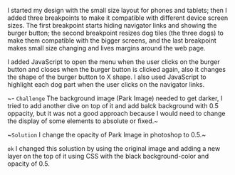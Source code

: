 I started my design with the small size layout for phones and tablets; then I added three breakpoints to make it compatible with different device screen sizes. The first breakpoint starts hiding navigator links and showing the burger button; the second breakpoint resizes dog tiles (the three dogs) to make them compatible with the bigger screens, and the last breakpoint makes small size changing and lives margins around the web page.

I added JavaScript to open the menu when the user clicks on the burger button and closes when the burger button is clicked again, also it changes the shape of the burger button to X shape. I also used JavaScript to highlight each dog part when the user clicks on the navigator links.

~- `Challenge` The background image (Park Image) needed to get darker, I tried to add another dive on top of it and add balck background with 0.5 oppacity, but it was not a good approach because I would need to change the display of some elements to absolute or fixed.~

~`Solution` I change the opacity of Park Image in photoshop to 0.5.~

`ok` I changed this solustion by using the original image and adding a new layer on the top of it using CSS with the black background-color and opacity of 0.5.